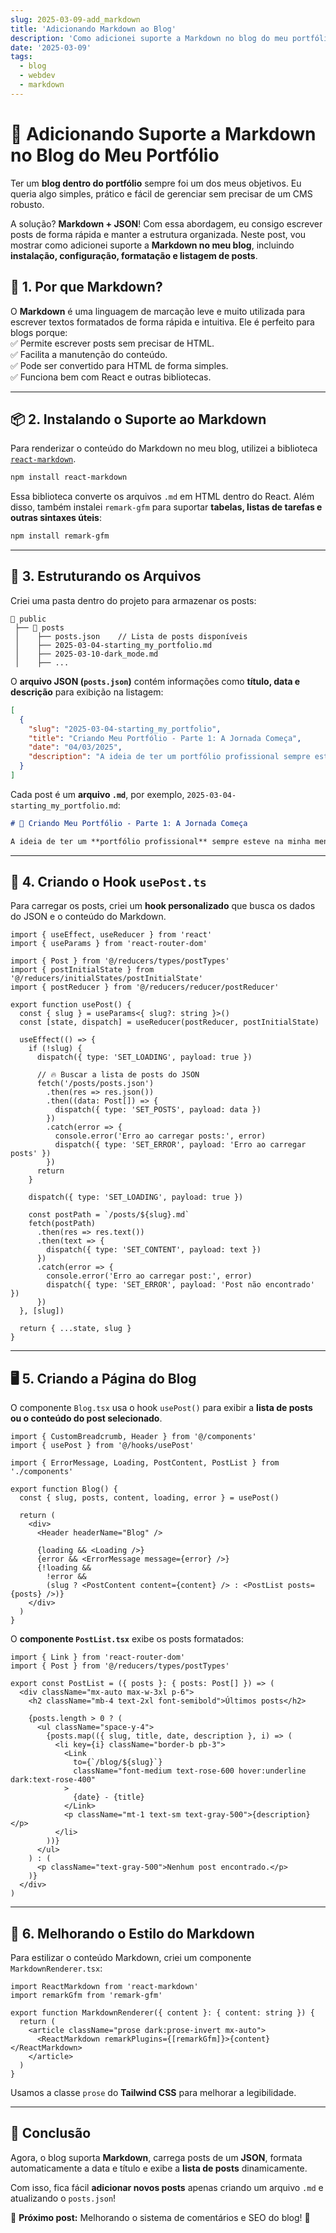 ```yaml
---
slug: 2025-03-09-add_markdown
title: 'Adicionando Markdown ao Blog'
description: 'Como adicionei suporte a Markdown no blog do meu portfólio, incluindo instalação, configuração, formatação e listagem de posts.'
date: '2025-03-09'
tags:
  - blog
  - webdev
  - markdown
---
```


# 📝 **Adicionando Suporte a Markdown no Blog do Meu Portfólio**

Ter um **blog dentro do portfólio** sempre foi um dos meus objetivos. Eu queria algo simples, prático e fácil de gerenciar sem precisar de um CMS robusto.

A solução? **Markdown + JSON**! Com essa abordagem, eu consigo escrever posts de forma rápida e manter a estrutura organizada. Neste post, vou mostrar como adicionei suporte a **Markdown no meu blog**, incluindo **instalação, configuração, formatação e listagem de posts**.

## **📌 1. Por que Markdown?**

O **Markdown** é uma linguagem de marcação leve e muito utilizada para escrever textos formatados de forma rápida e intuitiva. Ele é perfeito para blogs porque:  
✅ Permite escrever posts sem precisar de HTML.  
✅ Facilita a manutenção do conteúdo.  
✅ Pode ser convertido para HTML de forma simples.  
✅ Funciona bem com React e outras bibliotecas.

---

## **📦 2. Instalando o Suporte ao Markdown**

Para renderizar o conteúdo do Markdown no meu blog, utilizei a biblioteca [`react-markdown`](https://github.com/remarkjs/react-markdown).

```bash
npm install react-markdown
```

Essa biblioteca converte os arquivos `.md` em HTML dentro do React. Além disso, também instalei `remark-gfm` para suportar **tabelas, listas de tarefas e outras sintaxes úteis**:

```bash
npm install remark-gfm
```

---

## **📂 3. Estruturando os Arquivos**

Criei uma pasta dentro do projeto para armazenar os posts:

```
📂 public
 ├── 📂 posts
 │    ├── posts.json    // Lista de posts disponíveis
 │    ├── 2025-03-04-starting_my_portfolio.md
 │    ├── 2025-03-10-dark_mode.md
 │    ├── ...
```

O **arquivo JSON (`posts.json`)** contém informações como **título, data e descrição** para exibição na listagem:

```json
[
  {
    "slug": "2025-03-04-starting_my_portfolio",
    "title": "Criando Meu Portfólio - Parte 1: A Jornada Começa",
    "date": "04/03/2025",
    "description": "A ideia de ter um portfólio profissional sempre esteve na minha mente, mas eu queria algo mais do que um simples site estático..."
  }
]
```

Cada post é um **arquivo `.md`**, por exemplo, `2025-03-04-starting_my_portfolio.md`:

```md
# 🚀 Criando Meu Portfólio - Parte 1: A Jornada Começa

A ideia de ter um **portfólio profissional** sempre esteve na minha mente, mas eu queria algo mais do que um simples site estático...
```

---

## **📜 4. Criando o Hook `usePost.ts`**

Para carregar os posts, criei um **hook personalizado** que busca os dados do JSON e o conteúdo do Markdown.

```tsx
import { useEffect, useReducer } from 'react'
import { useParams } from 'react-router-dom'

import { Post } from '@/reducers/types/postTypes'
import { postInitialState } from '@/reducers/initialStates/postInitialState'
import { postReducer } from '@/reducers/reducer/postReducer'

export function usePost() {
  const { slug } = useParams<{ slug?: string }>()
  const [state, dispatch] = useReducer(postReducer, postInitialState)

  useEffect(() => {
    if (!slug) {
      dispatch({ type: 'SET_LOADING', payload: true })

      // 🔥 Buscar a lista de posts do JSON
      fetch('/posts/posts.json')
        .then(res => res.json())
        .then((data: Post[]) => {
          dispatch({ type: 'SET_POSTS', payload: data })
        })
        .catch(error => {
          console.error('Erro ao carregar posts:', error)
          dispatch({ type: 'SET_ERROR', payload: 'Erro ao carregar posts' })
        })
      return
    }

    dispatch({ type: 'SET_LOADING', payload: true })

    const postPath = `/posts/${slug}.md`
    fetch(postPath)
      .then(res => res.text())
      .then(text => {
        dispatch({ type: 'SET_CONTENT', payload: text })
      })
      .catch(error => {
        console.error('Erro ao carregar post:', error)
        dispatch({ type: 'SET_ERROR', payload: 'Post não encontrado' })
      })
  }, [slug])

  return { ...state, slug }
}
```

---

## **🖥️ 5. Criando a Página do Blog**

O componente `Blog.tsx` usa o hook `usePost()` para exibir a **lista de posts ou o conteúdo do post selecionado**.

```tsx
import { CustomBreadcrumb, Header } from '@/components'
import { usePost } from '@/hooks/usePost'

import { ErrorMessage, Loading, PostContent, PostList } from './components'

export function Blog() {
  const { slug, posts, content, loading, error } = usePost()

  return (
    <div>
      <Header headerName="Blog" />

      {loading && <Loading />}
      {error && <ErrorMessage message={error} />}
      {!loading &&
        !error &&
        (slug ? <PostContent content={content} /> : <PostList posts={posts} />)}
    </div>
  )
}
```

O **componente `PostList.tsx`** exibe os posts formatados:

```tsx
import { Link } from 'react-router-dom'
import { Post } from '@/reducers/types/postTypes'

export const PostList = ({ posts }: { posts: Post[] }) => (
  <div className="mx-auto max-w-3xl p-6">
    <h2 className="mb-4 text-2xl font-semibold">Últimos posts</h2>

    {posts.length > 0 ? (
      <ul className="space-y-4">
        {posts.map(({ slug, title, date, description }, i) => (
          <li key={i} className="border-b pb-3">
            <Link
              to={`/blog/${slug}`}
              className="font-medium text-rose-600 hover:underline dark:text-rose-400"
            >
              {date} - {title}
            </Link>
            <p className="mt-1 text-sm text-gray-500">{description}</p>
          </li>
        ))}
      </ul>
    ) : (
      <p className="text-gray-500">Nenhum post encontrado.</p>
    )}
  </div>
)
```

---

## **🎨 6. Melhorando o Estilo do Markdown**

Para estilizar o conteúdo Markdown, criei um componente `MarkdownRenderer.tsx`:

```tsx
import ReactMarkdown from 'react-markdown'
import remarkGfm from 'remark-gfm'

export function MarkdownRenderer({ content }: { content: string }) {
  return (
    <article className="prose dark:prose-invert mx-auto">
      <ReactMarkdown remarkPlugins={[remarkGfm]}>{content}</ReactMarkdown>
    </article>
  )
}
```

Usamos a classe `prose` do **Tailwind CSS** para melhorar a legibilidade.

---

## **🚀 Conclusão**

Agora, o blog suporta **Markdown**, carrega posts de um **JSON**, formata automaticamente a data e título e exibe a **lista de posts** dinamicamente.

Com isso, fica fácil **adicionar novos posts** apenas criando um arquivo `.md` e atualizando o `posts.json`!

📌 **Próximo post:** Melhorando o sistema de comentários e SEO do blog! 🚀
